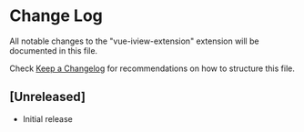 # Change Log
All notable changes to the "vue-iview-extension" extension will be documented in this file.

Check [Keep a Changelog](http://keepachangelog.com/) for recommendations on how to structure this file.

## [Unreleased]
- Initial release